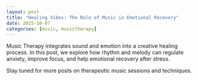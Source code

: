 ```yaml
---
layout: post
title: "Healing Vibes: The Role of Music in Emotional Recovery"
date: 2025-10-07
categories: [music, musictherapy]
---
```


Music Therapy integrates sound and emotion into a creative healing process.
In this post, we explore how rhythm and melody can regulate anxiety, improve focus,
and help emotional recovery after stress.

Stay tuned for more posts on therapeutic music sessions and techniques.
